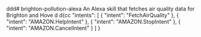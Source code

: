 d d d# brighton-pollution-alexa
An Alexa skill that fetches air quality data for Brighton and Hove
d
d{cc
  "intents": [
    {
      "intent": "FetchAirQuality"
    },
    {
      "intent": "AMAZON.HelpIntent"
    },
    {
      "intent": "AMAZON.StopIntent"
    },
    {
      "intent": "AMAZON.CancelIntent"
    }
  ]
}

